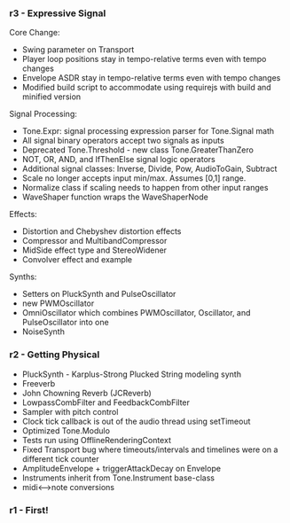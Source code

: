 ### r3 - Expressive Signal

Core Change:
* Swing parameter on Transport
* Player loop positions stay in tempo-relative terms even with tempo changes
* Envelope ASDR stay in tempo-relative terms even with tempo changes
* Modified build script to accommodate using requirejs with build and minified version

Signal Processing:

* Tone.Expr: signal processing expression parser for Tone.Signal math
* All signal binary operators accept two signals as inputs
* Deprecated Tone.Threshold - new class Tone.GreaterThanZero
* NOT, OR, AND, and IfThenElse signal logic operators
* Additional signal classes: Inverse, Divide, Pow, AudioToGain, Subtract
* Scale no longer accepts input min/max. Assumes [0,1] range.
* Normalize class if scaling needs to happen from other input ranges
* WaveShaper function wraps the WaveShaperNode

Effects:

* Distortion and Chebyshev distortion effects
* Compressor and MultibandCompressor
* MidSide effect type and StereoWidener
* Convolver effect and example

Synths:

* Setters on PluckSynth and PulseOscillator
* new PWMOscillator
* OmniOscillator which combines PWMOscillator, Oscillator, and PulseOscillator into one
* NoiseSynth


### r2 - Getting Physical

* PluckSynth - Karplus-Strong Plucked String modeling synth
* Freeverb
* John Chowning Reverb (JCReverb)
* LowpassCombFilter and FeedbackCombFilter
* Sampler with pitch control
* Clock tick callback is out of the audio thread using setTimeout
* Optimized Tone.Modulo
* Tests run using OfflineRenderingContext
* Fixed Transport bug where timeouts/intervals and timelines were on a different tick counter
* AmplitudeEnvelope + triggerAttackDecay on Envelope
* Instruments inherit from Tone.Instrument base-class
* midi<-->note conversions


### r1 - First!